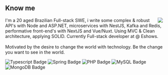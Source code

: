 ## Know me

<img align="right" src="https://wsrv.nl/?url=https://i.pinimg.com/736x/c6/ef/93/c6ef93641ba0f6be7431633b4a74e885.jpg&w=230&h=230&fit=cover&mask=circle">
<p>
	I'm a 20 aged Brazilian Full-stack SWE, i write some complex & robust API's with Node and ASP.NET, microservices with NestJS, Kafka and Redis, performative front-end's with NextJS and Vue/Nuxt. Using MVC & Clean architecture, applying SOLID. Currently Full-stack developer at @ Eshows.
	<br /><br />
	Motivated by the desire to change the world with technology. Be the change you want to see in the world.
</p>

![Typescript Badge](https://img.shields.io/badge/Typescript-1d1d1d?style=for-the-badge&logo=typescript&logoColor=d6bd6b)
![Spring Badge](https://img.shields.io/badge/spring-1d1d1d?style=for-the-badge&logo=spring&logoColor=d6bd6b)
![PHP Badge](https://img.shields.io/badge/PHP-1d1d1d?style=for-the-badge&logo=PHP&logoColor=d6bd6b)
![MySQL Badge](https://img.shields.io/badge/MySQL-1d1d1d?style=for-the-badge&logo=mysql&logoColor=d6bd6b)
![MongoDB Badge](https://img.shields.io/badge/MongoDB-1d1d1d?style=for-the-badge&logo=mongodb&logoColor=d6bd6b)
